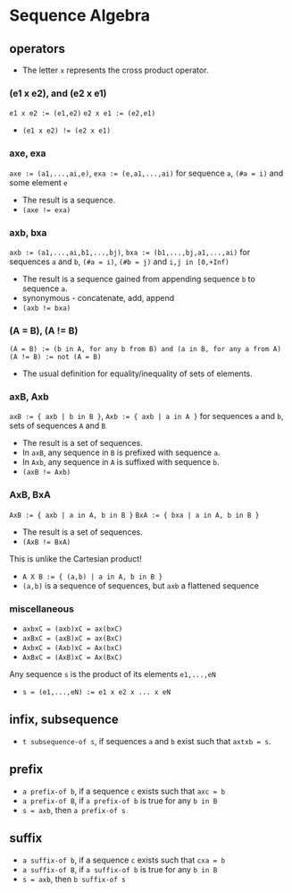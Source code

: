 
# Sequence Algebra

<!-- ======================================================================= -->
## operators

* The letter `x` represents the cross product operator.

### (e1 x e2), and (e2 x e1)

`e1 x e2 := (e1,e2)`
`e2 x e1 := (e2,e1)`

* `(e1 x e2) != (e2 x e1)`

### axe, exa

`axe := (a1,...,ai,e)`,
`exa := (e,a1,...,ai)`
for sequence `a`, `(#a = i)` and some element `e`

* The result is a sequence.
* `(axe != exa)`

### axb, bxa

`axb := (a1,...,ai,b1,...,bj)`,
`bxa := (b1,...,bj,a1,...,ai)`
for sequences `a` and `b`, `(#a = i)`, `(#b = j)` and `i,j in [0,+Inf)`

* The result is a sequence gained from appending sequence `b` to sequence `a`.
* synonymous - concatenate, add, append
* `(axb != bxa)`

### (A = B), (A != B)

`(A = B) := (b in A, for any b from B) and (a in B, for any a from A)`
`(A != B) := not (A = B)`

* The usual definition for equality/inequality of sets of elements.

### axB, Axb

`axB := { axb | b in B }`,
`Axb := { axb | a in A }`
for sequences `a` and `b`, sets of sequences `A` and `B`

* The result is a set of sequences.
* In `axB`, any sequence in `B` is prefixed with sequence `a`.
* In `Axb`, any sequence in `A` is suffixed with sequence `b`.
* `(axB != Axb)`

### AxB, BxA

`AxB := { axb | a in A, b in B }`
`BxA := { bxa | a in A, b in B }`

* The result is a set of sequences.
* `(AxB != BxA)`

This is unlike the Cartesian product!

* `A X B := { (a,b) | a in A, b in B }`
* `(a,b)` is a sequence of sequences, but `axb` a flattened sequence

### miscellaneous

* `axbxC = (axb)xC = ax(bxC)`
* `axBxC = (axB)xC = ax(BxC)`
* `AxbxC = (Axb)xC = Ax(bxC)`
* `AxBxC = (AxB)xC = Ax(BxC)`

Any sequence `s` is the product of its elements `e1,...,eN`

* `s = (e1,...,eN) := e1 x e2 x ... x eN`

<!-- ======================================================================= -->
## infix, subsequence

* `t subsequence-of s`, if sequences `a` and `b` exist such that `axtxb = s`.

<!-- ======================================================================= -->
## prefix

* `a prefix-of b`, if a sequence `c` exists such that `axc = b`
* `a prefix-of B`, if `a prefix-of b` is true for any `b in B`
* `s = axb`, then `a prefix-of s`

<!-- ======================================================================= -->
## suffix

* `a suffix-of b`, if a sequence `c` exists such that `cxa = b`
* `a suffix-of B`, if `a suffix-of b` is true for any `b in B`
* `s = axb`, then `b suffix-of s`
